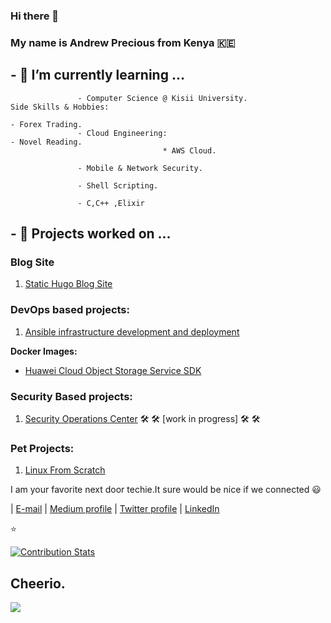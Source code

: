 ### Hi there 👋

### My name is Andrew Precious from Kenya :kenya:

## - 🌱 I’m currently learning ...
                    
                   - Computer Science @ Kisii University.                            Side Skills & Hobbies:
                                                                                          - Forex Trading.
                   - Cloud Engineering:                                                   - Novel Reading.
                                      * AWS Cloud.
                   
                   - Mobile & Network Security.
                                      
                   - Shell Scripting.
                   
                   - C,C++ ,Elixir
                   

## - 🌱 Projects worked on ...

### Blog Site
1. [Static Hugo Blog Site ](https://andrewstechblog.netlify.app/)

### DevOps based projects:
1. [Ansible infrastructure development and deployment](https://github.com/Andrews-Projects/Ansible-infrastructure-development-and-deployment)

**Docker Images:**

- [Huawei Cloud Object Storage Service SDK](https://hub.docker.com/repository/docker/andrewmbugua/huawei_cloud_obs_sdk)

### Security Based projects:

 1. [Security Operations Center](https://github.com/Andrews-Projects/Security-Operations-Center)    🛠️ 🛠️ [work in progress] 🛠️ 🛠️


### Pet Projects:
1. [Linux From Scratch](https://github.com/AndrewMbugua/Sahara)


                    
I am your favorite next door techie.It sure would be nice if we connected :smiley:


                                                        
| [E-mail](andrewmbugua388@gmail.com)    |    [Medium profile](https://medium.com/@andrewmbugua388)     |    [Twitter profile](https://twitter.com/DarkseidCodes)    |   [LinkedIn](https://www.linkedin.com/in/andrew-mbugua-28a83518b/)
                                                        

:star:

[![Contribution Stats](https://github-contribution-stats.vercel.app/api/?username=AndrewMbugua)](https://github.com/AndrewMbugua/github-contribution-stats/)


## Cheerio.

![](https://raw.githubusercontent.com/Giphy/GiphyAPI/master/api_giphy_header.gif)

